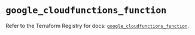 # `google_cloudfunctions_function`

Refer to the Terraform Registry for docs: [`google_cloudfunctions_function`](https://registry.terraform.io/providers/hashicorp/google/5.12.0/docs/resources/cloudfunctions_function).
